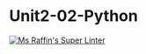 # Unit2-02-Python

[![Ms Raffin's Super Linter](https://github.com/ICS3U-C-Programming-Volodymyr-K/Unit2-02-Python/workflows/Mr%20Coxall's%20Super%20Linter/badge.svg)](https://github.com/ICS3U-C-Programming-Volodymyr-K/Unit2-02-Python/actions/)

